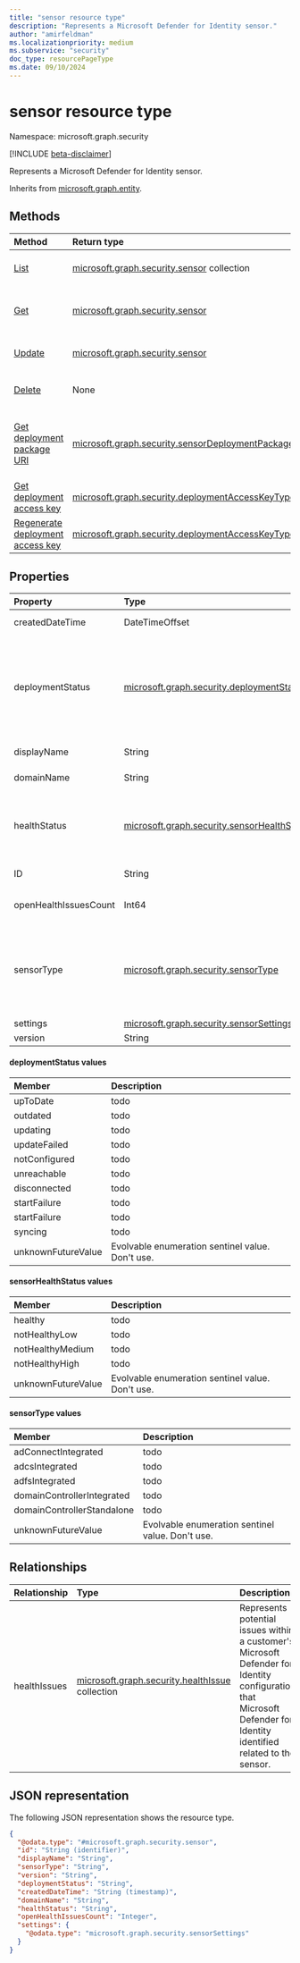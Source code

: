 ```yaml
---
title: "sensor resource type"
description: "Represents a Microsoft Defender for Identity sensor."
author: "amirfeldman"
ms.localizationpriority: medium
ms.subservice: "security"
doc_type: resourcePageType
ms.date: 09/10/2024
---
```


# sensor resource type

Namespace: microsoft.graph.security

[!INCLUDE [beta-disclaimer](../../includes/beta-disclaimer.md)]

Represents a Microsoft Defender for Identity sensor.

Inherits from [microsoft.graph.entity](../resources/entity.md).

## Methods
|Method|Return type|Description|
|:---|:---|:---|
|[List](../api/security-identitycontainer-list-sensors.md)|[microsoft.graph.security.sensor](../resources/security-sensor.md) collection|Get a list of the [microsoft.graph.security.sensor](../resources/security-sensor.md) objects and their properties.|
|[Get](../api/security-sensor-get.md)|[microsoft.graph.security.sensor](../resources/security-sensor.md)|Read the properties and relationships of a [microsoft.graph.security.sensor](../resources/security-sensor.md) object.|
|[Update](../api/security-sensor-update.md)|[microsoft.graph.security.sensor](../resources/security-sensor.md)|Update the properties of a [microsoft.graph.security.sensor](../resources/security-sensor.md) object.|
|[Delete](../api/security-identitycontainer-delete-sensors.md)|None|Delete a [microsoft.graph.security.sensor](../resources/security-sensor.md) object.|
|[Get deployment package URI](../api/security-sensor-getdeploymentpackageuri.md)|[microsoft.graph.security.sensorDeploymentPackage](../resources/security-sensordeploymentpackage.md)|Get the sensor deployment package URL and version. You can use this URL and version to download an installer to install the sensor on a dedicated server.|
|[Get deployment access key](../api/security-sensor-getdeploymentaccesskey.md)|[microsoft.graph.security.deploymentAccessKeyType](../resources/security-deploymentaccesskeytype.md)|Get the sensor deployment access key.|
|[Regenerate deployment access key](../api/security-sensor-regeneratedeploymentaccesskey.md)|[microsoft.graph.security.deploymentAccessKeyType](../resources/security-deploymentaccesskeytype.md)|Generate a new deployment access key that can be used to activate the sensor installation.|

## Properties
|Property|Type|Description|
|:---|:---|:---|
|createdDateTime|DateTimeOffset|The date and time when the sensor was generated.|
|deploymentStatus|[microsoft.graph.security.deploymentStatus](#deploymentstatus-values)|The deployment status of the sensor. The possible values are: `upToDate`, `outdated`, `updating`, `updateFailed`, `notConfigured`, `unreachable`, `disconnected`, `startFailure`, `syncing`, `unknownFutureValue`.|
|displayName|String|The display name of the sensor.|
|domainName|String|The fully qualified domain name of the sensor.|
|healthStatus|[microsoft.graph.security.sensorHealthStatus](#sensorhealthstatus-values)|The health status of the sensor. The possible values are: `healthy`, `notHealthyLow`, `notHealthyMedium`, `notHealthyHigh`, `unknownFutureValue`.|
|ID|String|Unique identifier to represent the sensor.|
|openHealthIssuesCount|Int64|This field displays the count of health issues related to this sensor.|
|sensorType|[microsoft.graph.security.sensorType](#sensortype-values)|The type of the sensor. The possible values are: `adConnectIntegrated`, `adcsIntegrated`, `adfsIntegrated`, `domainControllerIntegrated`, `domainControllerStandalone`, `unknownFutureValue`.|
|settings|[microsoft.graph.security.sensorSettings](../resources/security-sensorsettings.md)|Sensor settings information.|
|version|String|The version of the sensor.|

#### deploymentStatus values

| Member                     | Description                                                                                                                  |
| :--------------------------| :--------------------------------------------------------------------------------------------------------------------------- |
| upToDate | todo |
| outdated | todo |
| updating | todo |
| updateFailed | todo |
| notConfigured | todo |
| unreachable | todo |
| disconnected | todo |
| startFailure | todo |
| startFailure | todo |
| syncing | todo |
| unknownFutureValue | Evolvable enumeration sentinel value. Don't use. |

#### sensorHealthStatus values

| Member                     | Description                                                                                                                  |
| :--------------------------| :--------------------------------------------------------------------------------------------------------------------------- |
| healthy | todo |
| notHealthyLow | todo |
| notHealthyMedium | todo |
| notHealthyHigh | todo |
| unknownFutureValue | Evolvable enumeration sentinel value. Don't use. |

#### sensorType values

| Member                     | Description                                                                                                                  |
| :--------------------------| :--------------------------------------------------------------------------------------------------------------------------- |
| adConnectIntegrated | todo |
| adcsIntegrated | todo |
| adfsIntegrated | todo |
| domainControllerIntegrated | todo |
| domainControllerStandalone | todo |
| unknownFutureValue | Evolvable enumeration sentinel value. Don't use. |



## Relationships
|Relationship|Type|Description|
|:---|:---|:---|
|healthIssues|[microsoft.graph.security.healthIssue](../resources/security-healthissue.md) collection|Represents potential issues within a customer's Microsoft Defender for Identity configuration that Microsoft Defender for Identity identified related to the sensor.|

## JSON representation
The following JSON representation shows the resource type.
<!-- {
  "blockType": "resource",
  "keyProperty": "id",
  "@odata.type": "microsoft.graph.security.sensor",
  "baseType": "microsoft.graph.entity",
  "openType": false
}
-->
``` json
{
  "@odata.type": "#microsoft.graph.security.sensor",
  "id": "String (identifier)",
  "displayName": "String",
  "sensorType": "String",
  "version": "String",
  "deploymentStatus": "String",
  "createdDateTime": "String (timestamp)",
  "domainName": "String",
  "healthStatus": "String",
  "openHealthIssuesCount": "Integer",
  "settings": {
    "@odata.type": "microsoft.graph.security.sensorSettings"
  }
}
```